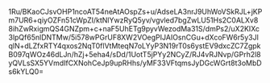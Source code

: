 1Ru/BKaoCJsvOHP1ncoAT54neAtAOspZs+u/AdseLA3nrJ9UhWoVSkRJL+jKPm7UR6+qiyOZFn51cWpZI/ktNlYwzRyQ5yv/vgvled7bgZwLU51Hs2C0ALXv88ihZwRxigmQS4GNZpm+c+naF5UhETg9pyvWezodMa31S/dmPs2/uX2KIXc3lpQf65nlDNTMw/5i578wPGrUF8XW2VOegPIJAIOsnCGu+dXcoFW6r5y3JlqlN+dLZfxRTY4qxos2NqT0flVtMteqN7oLYyP3N19rT0s6ystEV9dxcZC7ZgpkB097qWOz46dLJn/hZj+5eha4/sDd/1UotT5jPYy2NCyZ/RJ4vRJNvp/GPrh2l8yQVLsSX5YVmdIfCXNohCeJp9upRHhs/yMF33VFtqmsJyDGcWGrt8t3oMbDs6kYLQ0=